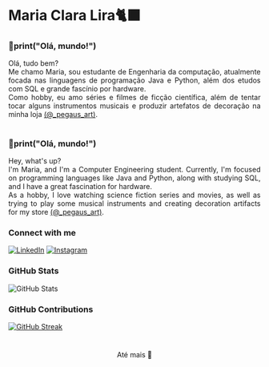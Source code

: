 <h1>
<span>Maria Clara Lira🐈‍⬛</span>
</h1>

### 🐍print("Olá, mundo!")
<p align="justify">
Olá, tudo bem?
<br>
Me chamo Maria, sou estudante de Engenharia da computação, atualmente focada nas linguagens de programação Java e Python, além dos etudos com SQL e grande fascínio por hardware.
<br>
 Como hobby, eu amo séries e filmes de ficção científica, além de tentar tocar alguns instrumentos musicais e produzir artefatos de decoração na minha loja <a href="https://www.instagram.com/_pegasus_art?utm_source=ig_web_button_share_sheet&igsh=ZDNlZDc0MzIxNw==">(@_pegaus_art)</a>.</p>

<h1> </h1>

### 🐍print("Olá, mundo!")
<p align="justify">Hey, what's up?
<br>I'm Maria, and I'm a Computer Engineering student. Currently, I'm focused on programming languages like Java and Python, along with studying SQL, and I have a great fascination for hardware.
<br>
As a hobby, I love watching science fiction series and movies, as well as trying to play some musical instruments and creating decoration artifacts for my store <a href="https://www.instagram.com/_pegasus_art?utm_source=ig_web_button_share_sheet&igsh=ZDNlZDc0MzIxNw==">(@_pegaus_art)</a>.</p>
<!--
[![Preview](https://img.shields.io/badge/Portfolio-000?style=for-the-badge&logo=github&logoColor=FF00F6)](https://github.com/MariaClaraLira)
[![GitHub Page](https://img.shields.io/badge/MariaClaraLira.github.io-67136f?style=for-the-badge)](https://github.com/MariaClaraLira)
-->

### Connect with me

[![LinkedIn](https://img.shields.io/badge/-LinkedIn-7E03B3?style=for-the-badge&logo=linkedin&logoColor=fff&color:000)](https://www.linkedin.com/in/maria-clara-sousa-189a122b7)
[![Instagram](https://img.shields.io/badge/-Instagram-7E03B3?style=for-the-badge&logo=instagram&logoColor=fff&color:FFF)](https://www.instagram.com/_clira/)

### GitHub Stats

![GitHub Stats](https://github-readme-stats.vercel.app/api?username=MariaClaraLira&line_height=25&theme=dracula&bg_color=000&border_color=7E03B5&show_icons=true&icon_color=7E03B5&title_color=7E03B5&text_color=FFF&border_radius=37)

### GitHub Contributions

[![GitHub Streak](https://streak-stats.demolab.com/?user=MariaClaraLira&theme=bear&background=000&border=7E03B5&dates=FFF&border_radius=37)](https://git.io/streak-stats)
<h1>
</h1>
  <div align="center">Até mais 👋 </div>
